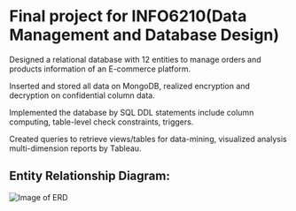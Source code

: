 # Final project for INFO6210(Data Management and Database Design)

Designed a relational database with 12 entities to manage orders and products information of an E-commerce platform.

Inserted and stored all data on MongoDB, realized encryption and decryption on confidential column data.

Implemented the database by SQL DDL statements include column computing, table-level check constraints, triggers.

Created queries to retrieve views/tables for data-mining, visualized analysis multi-dimension reports by Tableau.

## Entity Relationship Diagram:
![Image of ERD](https://github.com/MengZhou122/hyper_garage_sale/blob/master/images/Navigation%20Logic.png)
